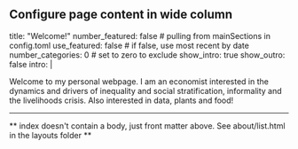 ## Configure page content in wide column
title: "Welcome!"
number_featured: false # pulling from mainSections in config.toml
use_featured: false # if false, use most recent by date
number_categories: 0 # set to zero to exclude
show_intro: true
show_outro: false
intro: |

  Welcome to my personal webpage. I am an economist interested in the dynamics and drivers of inequality and social stratification, informality and the livelihoods crisis. Also interested in data, plants and food!
  

---

** index doesn't contain a body, just front matter above.
See about/list.html in the layouts folder **

